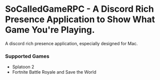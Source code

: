 # SoCalledGameRPC - A Discord Rich Presence Application to Show What Game You're Playing.
A discord rich presence application, especially designed for Mac.

### Supported Games
- Splatoon 2
- Fortnite Battle Royale and Save the World
